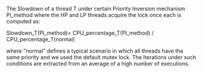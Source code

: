 The Slowdown of a thread T under certain Priority Inversion mechanism PI\_method
where the HP and LP threads acquire the lock once each is computed as:

Slowdown\_T(PI\_method)= CPU\_percentage\_T(PI\_method) / CPU\_percentage\_T(normal) 

where "normal" defines a typical scenario in which all threads have the same priority and
we used the default mutex lock. The Iterations under such conditions are extracted from
an average of a high number of executions.

